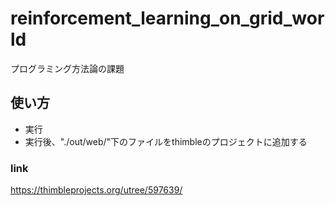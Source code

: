 # reinforcement_learning_on_grid_world
プログラミング方法論の課題

## 使い方
- 実行
- 実行後、"./out/web/"下のファイルをthimbleのプロジェクトに追加する

### link
https://thimbleprojects.org/utree/597639/
